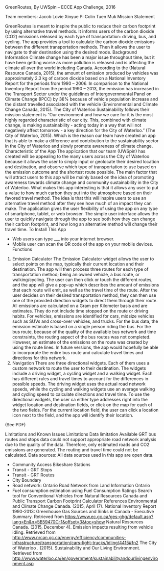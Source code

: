 GreenRoutes, By UWSpin – ECCE App Challenge, 2016

Team members:
Jacob Lovie
Xinyue Pi
Colin Tuen Muk
Mission Statement

GreenRoutes is meant to inspire the public to reduce their carbon footprint by using alternative travel methods. It informs users of the carbon dioxide (CO2) emissions released by each type of transportation: driving, bus, and cycling.
The app provides a tool to calculate the carbon dioxide emissions between the different transportation methods. Then it allows the user to navigate to their destination using the desired mode.
Background Information
Climate change has been a major issue throughout time, but it have been getting worse as more pollution is released and is affecting the climate all over the world including Canada. According to the (Natural Resource Canada, 2015), the amount of emission produced by vehicles was approximately 2.3 kg of carbon dioxide based on a National Inventory Report for the periods from 1990 – 2006. In comparison to the National Inventory Report from the period 1990 – 2013, the emission has increased in the Transport Sector under the guidelines of Intergovernmental Panel on Climate Change (IPCC) by 38% because of vehicle population increase and the distant travelled associated with the vehicle (Environmental and Climate Change Canada, 2015). The City of Waterloo Sustainability follows their mission statement is “Our environment and how we care for it is the most highly regarded characteristic of our city. This, combined with climate change, is making sustainability - acting today in a way that will not negatively affect tomorrow - a key direction for the City of Waterloo.” (The City of Waterloo, 2015). Which is the reason our team have created an app that is able to make a difference and contribution to the sustainability sector in the City of Waterloo and slowly promote awareness of climate change.
Characteristic of the App
The application that our team (UWSpin) has created will be appealing to the many users across the City of Waterloo because it allows the user to simply input or geolocate their desired location and destination, and observe which type of transportation to use based on the emission outcome and the shortest route possible. The main factor that will attract users to this app will be mainly based on the idea of promoting awareness towards climate change and community sustainability in the City of Waterloo.
What makes this app interesting is that it allows any user to put a value to how much carbon they put into the atmosphere based on their favored travel method. The idea is that this will inspire users to use an alternative travel method after they see how much of an impact they can make. The application gives the user flexibility of using the app on any type of smartphone, tablet, or web browser.
The simple user interface allows the user to quickly navigate through the app to see both how they can change their carbon footprint, and how long an alternative method will change their travel time.
To Install This App
* Web users can type ___ into your internet browser.
* Mobile user can scan the QR code of the app on your mobile devices.
Functions
1. Emission Calculator
The Emission Calculator widget allows the user to select points on the map, typically their current location and their destination. The app will then process three routes for each type of transportation method; being an owned vehicle, a bus route, or walking/cycling. The user can then click or touch the different routes, and the app will give a pop-up which describes the amount of emissions that each route will emit, as well as the travel time of the route. After the user decides on their desired transportation method, they can then use one of the provided direction widgets to direct them through their route.
All emissions are calculated on a Gram per Kilometer basis and are estimates. They do not include time stopped on the route or driving habits. For vehicles, emissions are identified for cars, midsize vehicles such as SUVs and cross-over vehicles, and trucks. For the bus data, the emission estimate is based on a single person riding the bus.
For the bus route, because of the quality of the available bus network and time constraints, the routing aspect of the bus routes was not completed. However, an estimate of the emissions on the route was created by using the route lines. In future versions, the app would hopefully be able to incorporate the entire bus route and calculate travel times and directions for this network.
2. Navigation
There are three directional widgets. Each of them uses a custom network to route the user to their destination. The widgets include a driving widget, a cycling widget and a walking widget. Each has different rules and travel times to account for the differences in possible speeds. The driving widget uses the actual road network speeds, while the cycling and walking widgets use an average walking and cycling speed to calculate directions and travel time.
To use the directional widgets, the user ca either type addresses right into the widget location and destination fields, or click on the map for each of the two fields. For the current location field, the user can click a location icon next to the field, and the app will identify their location.

(See PDF)

Limitations and Known Issues
Limitations
Data limitation
Available GRT bus routes and stops data could not support appropriate road network analysis due to the quality of the data. Therefore, only estimated roads and CO2 emissions are generated. The routing and travel time could not be calculated.
Data sources:
All data sources used in this app are open data.
* Community Access Bikeshare Stations
* Transit - GRT Stops
* Transit - GRT Routes
* City Boundary
* Road network: Ontario Road Network from Land Information Ontario
* Fuel consumption estimation using Fuel Consumption Ratings Search tool for Conventional Vehicles from Natural Resources Canada and Public Transport Carbon Footprint Calculator
References
Environmental and Climate Change Canada. (2015, April 17). National Inventory Report 1990-2013: Greenhouse Gas Sources and Sinks in Canada - Executive Summary. Retrieved from https://www.ec.gc.ca/ges-ghg/default.asp?lang=En&n=5B59470C-1&offset=3&toc=show
Natural Resources Canada. (2015, December 4). Emission impacts resulting from vehicle idling. Retrieved from http://www.nrcan.gc.ca/energy/efficiency/communities-infrastructure/transportation/cars-light-trucks/idling/4415#fn2
The City of Waterloo . (2015). Sustainability and Our Living Environment. Retrieved from http://www.waterloo.ca/en/government/sustainabilityandourlivingenvironment.asp
